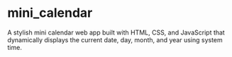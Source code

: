 # mini_calendar
A stylish mini calendar web app built with HTML, CSS, and JavaScript that dynamically displays the current date, day, month, and year using system time.
